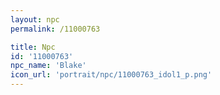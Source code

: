 ```yaml
---
layout: npc
permalink: /11000763

title: Npc
id: '11000763'
npc_name: 'Blake'
icon_url: 'portrait/npc/11000763_idol1_p.png'
---
```

